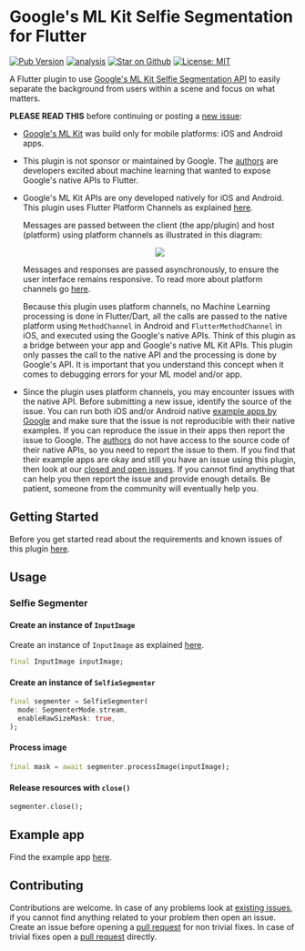 # Google's ML Kit Selfie Segmentation  for Flutter

[![Pub Version](https://img.shields.io/pub/v/google_mlkit_selfie_segmentation)](https://pub.dev/packages/google_mlkit_selfie_segmentation)
[![analysis](https://github.com/flutter-ml/google_ml_kit_flutter/actions/workflows/flutter.yml/badge.svg)](https://github.com/flutter-ml/google_ml_kit_flutter/actions)
[![Star on Github](https://img.shields.io/github/stars/flutter-ml/google_ml_kit_flutter.svg?style=flat&logo=github&colorB=deeppink&label=stars)](https://github.com/flutter-ml/google_ml_kit_flutter)
[![License: MIT](https://img.shields.io/badge/license-MIT-purple.svg)](https://opensource.org/licenses/MIT)

A Flutter plugin to use [Google's ML Kit Selfie Segmentation  API](https://developers.google.com/ml-kit/vision/selfie-segmentation) to easily separate the background from users within a scene and focus on what matters.

**PLEASE READ THIS** before continuing or posting a [new issue](https://github.com/flutter-ml/google_ml_kit_flutter/issues):

- [Google's ML Kit](https://developers.google.com/ml-kit) was build only for mobile platforms: iOS and Android apps.

- This plugin is not sponsor or maintained by Google. The [authors](https://github.com/flutter-ml/google_ml_kit_flutter/blob/master/AUTHORS) are developers excited about machine learning that wanted to expose Google's native APIs to Flutter.

- Google's ML Kit APIs are ony developed natively for iOS and Android. This plugin uses Flutter Platform Channels as explained [here](https://docs.flutter.dev/development/platform-integration/platform-channels).

  Messages are passed between the client (the app/plugin) and host (platform) using platform channels as illustrated in this diagram:

  <p align="center" width="100%">
    <img src="https://docs.flutter.dev/assets/images/docs/PlatformChannels.png"> 
  </p>

  Messages and responses are passed asynchronously, to ensure the user interface remains responsive. To read more about platform channels go [here](https://docs.flutter.dev/development/platform-integration/platform-channels).

  Because this plugin uses platform channels, no Machine Learning processing is done in Flutter/Dart, all the calls are passed to the native platform using `MethodChannel` in Android and `FlutterMethodChannel` in iOS, and executed using the Google's native APIs. Think of this plugin as a bridge between your app and Google's native ML Kit APIs. This plugin only passes the call to the native API and the processing is done by Google's API. It is important that you understand this concept when it comes to debugging errors for your ML model and/or app.

- Since the plugin uses platform channels, you may encounter issues with the native API. Before submitting a new issue, identify the source of the issue. You can run both iOS and/or Android native [example apps by Google](https://github.com/googlesamples/mlkit) and make sure that the issue is not reproducible with their native examples. If you can reproduce the issue in their apps then report the issue to Google. The [authors](https://github.com/flutter-ml/google_ml_kit_flutter/blob/master/AUTHORS) do not have access to the source code of their native APIs, so you need to report the issue to them. If you find that their example apps are okay and still you have an issue using this plugin, then look at our [closed and open issues](https://github.com/googlesamples/mlkit/issues). If you cannot find anything that can help you then report the issue and provide enough details. Be patient, someone from the community will eventually help you.

## Getting Started

Before you get started read about the requirements and known issues of this plugin [here](https://github.com/flutter-ml/google_ml_kit_flutter#requirements).

## Usage

### Selfie Segmenter

#### Create an instance of `InputImage`

Create an instance of `InputImage` as explained [here](https://github.com/flutter-ml/google_ml_kit_flutter/tree/master/packages/google_mlkit_commons#creating-an-inputimage).

```dart
final InputImage inputImage;
```

#### Create an instance of `SelfieSegmenter`

```dart
final segmenter = SelfieSegmenter(
  mode: SegmenterMode.stream,
  enableRawSizeMask: true,
);
```

#### Process image

```dart
final mask = await segmenter.processImage(inputImage);
```

#### Release resources with `close()`

```dart
segmenter.close();
```

## Example app

Find the example app [here](https://github.com/flutter-ml/google_ml_kit_flutter/tree/master/packages/example).

## Contributing

Contributions are welcome.
In case of any problems look at [existing issues](https://github.com/flutter-ml/google_ml_kit_flutter/issues), if you cannot find anything related to your problem then open an issue.
Create an issue before opening a [pull request](https://github.com/flutter-ml/google_ml_kit_flutter/pulls) for non trivial fixes.
In case of trivial fixes open a [pull request](https://github.com/flutter-ml/google_ml_kit_flutter/pulls) directly.
